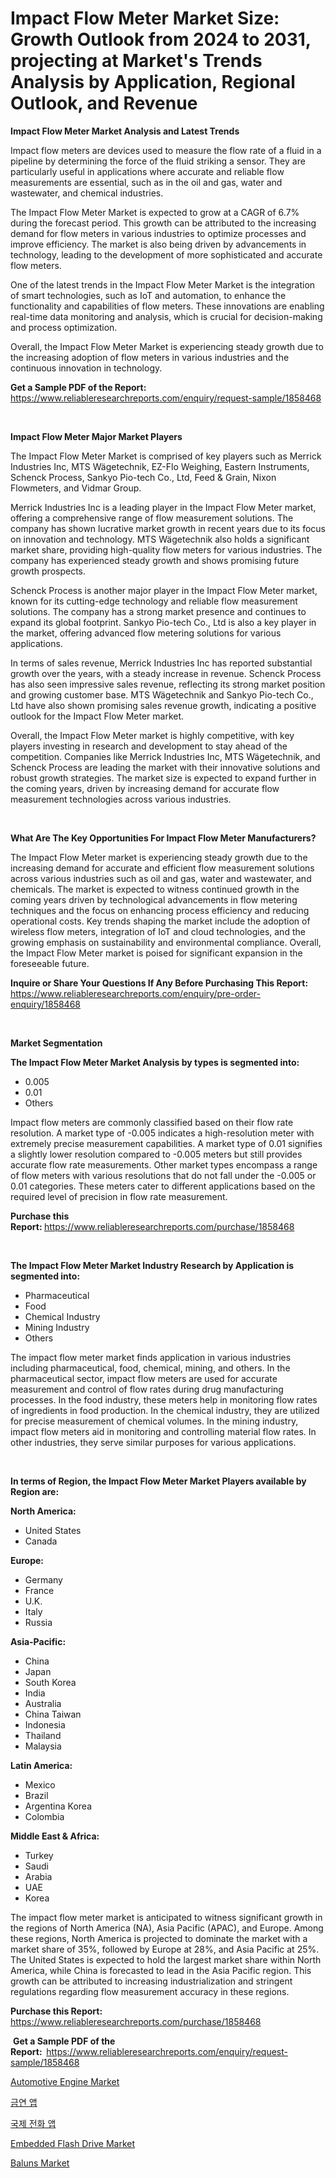 <p><h1>Impact Flow Meter Market Size: Growth Outlook from 2024 to 2031, projecting at Market's Trends Analysis by Application, Regional Outlook, and Revenue</h1></p><p><strong>Impact Flow Meter Market Analysis and Latest Trends</strong></p>
<p><p>Impact flow meters are devices used to measure the flow rate of a fluid in a pipeline by determining the force of the fluid striking a sensor. They are particularly useful in applications where accurate and reliable flow measurements are essential, such as in the oil and gas, water and wastewater, and chemical industries.</p><p>The Impact Flow Meter Market is expected to grow at a CAGR of 6.7% during the forecast period. This growth can be attributed to the increasing demand for flow meters in various industries to optimize processes and improve efficiency. The market is also being driven by advancements in technology, leading to the development of more sophisticated and accurate flow meters.</p><p>One of the latest trends in the Impact Flow Meter Market is the integration of smart technologies, such as IoT and automation, to enhance the functionality and capabilities of flow meters. These innovations are enabling real-time data monitoring and analysis, which is crucial for decision-making and process optimization.</p><p>Overall, the Impact Flow Meter Market is experiencing steady growth due to the increasing adoption of flow meters in various industries and the continuous innovation in technology.</p></p>
<p><strong>Get a Sample PDF of the Report:&nbsp;</strong> <a href="https://www.reliableresearchreports.com/enquiry/request-sample/1858468">https://www.reliableresearchreports.com/enquiry/request-sample/1858468</a></p>
<p>&nbsp;</p>
<p><strong>Impact Flow Meter Major Market Players</strong></p>
<p><p>The Impact Flow Meter Market is comprised of key players such as Merrick Industries Inc, MTS Wägetechnik, EZ-Flo Weighing, Eastern Instruments, Schenck Process, Sankyo Pio-tech Co., Ltd, Feed & Grain, Nixon Flowmeters, and Vidmar Group. </p><p>Merrick Industries Inc is a leading player in the Impact Flow Meter market, offering a comprehensive range of flow measurement solutions. The company has shown lucrative market growth in recent years due to its focus on innovation and technology. MTS Wägetechnik also holds a significant market share, providing high-quality flow meters for various industries. The company has experienced steady growth and shows promising future growth prospects.</p><p>Schenck Process is another major player in the Impact Flow Meter market, known for its cutting-edge technology and reliable flow measurement solutions. The company has a strong market presence and continues to expand its global footprint. Sankyo Pio-tech Co., Ltd is also a key player in the market, offering advanced flow metering solutions for various applications.</p><p>In terms of sales revenue, Merrick Industries Inc has reported substantial growth over the years, with a steady increase in revenue. Schenck Process has also seen impressive sales revenue, reflecting its strong market position and growing customer base. MTS Wägetechnik and Sankyo Pio-tech Co., Ltd have also shown promising sales revenue growth, indicating a positive outlook for the Impact Flow Meter market.</p><p>Overall, the Impact Flow Meter market is highly competitive, with key players investing in research and development to stay ahead of the competition. Companies like Merrick Industries Inc, MTS Wägetechnik, and Schenck Process are leading the market with their innovative solutions and robust growth strategies. The market size is expected to expand further in the coming years, driven by increasing demand for accurate flow measurement technologies across various industries.</p></p>
<p>&nbsp;</p>
<p><strong>What Are The Key Opportunities For Impact Flow Meter Manufacturers?</strong></p>
<p><p>The Impact Flow Meter market is experiencing steady growth due to the increasing demand for accurate and efficient flow measurement solutions across various industries such as oil and gas, water and wastewater, and chemicals. The market is expected to witness continued growth in the coming years driven by technological advancements in flow metering techniques and the focus on enhancing process efficiency and reducing operational costs. Key trends shaping the market include the adoption of wireless flow meters, integration of IoT and cloud technologies, and the growing emphasis on sustainability and environmental compliance. Overall, the Impact Flow Meter market is poised for significant expansion in the foreseeable future.</p></p>
<p><strong>Inquire or Share Your Questions If Any Before Purchasing This Report:</strong> <a href="https://www.reliableresearchreports.com/enquiry/pre-order-enquiry/1858468">https://www.reliableresearchreports.com/enquiry/pre-order-enquiry/1858468</a></p>
<p>&nbsp;</p>
<p><strong>Market Segmentation</strong></p>
<p><strong>The Impact Flow Meter Market Analysis by types is segmented into:</strong></p>
<p><ul><li>0.005</li><li>0.01</li><li>Others</li></ul></p>
<p><p>Impact flow meters are commonly classified based on their flow rate resolution. A market type of -0.005 indicates a high-resolution meter with extremely precise measurement capabilities. A market type of 0.01 signifies a slightly lower resolution compared to -0.005 meters but still provides accurate flow rate measurements. Other market types encompass a range of flow meters with various resolutions that do not fall under the -0.005 or 0.01 categories. These meters cater to different applications based on the required level of precision in flow rate measurement.</p></p>
<p><strong>Purchase this Report:&nbsp;</strong><a href="https://www.reliableresearchreports.com/purchase/1858468">https://www.reliableresearchreports.com/purchase/1858468</a></p>
<p>&nbsp;</p>
<p><strong>The Impact Flow Meter Market Industry Research by Application is segmented into:</strong></p>
<p><ul><li>Pharmaceutical</li><li>Food</li><li>Chemical Industry</li><li>Mining Industry</li><li>Others</li></ul></p>
<p><p>The impact flow meter market finds application in various industries including pharmaceutical, food, chemical, mining, and others. In the pharmaceutical sector, impact flow meters are used for accurate measurement and control of flow rates during drug manufacturing processes. In the food industry, these meters help in monitoring flow rates of ingredients in food production. In the chemical industry, they are utilized for precise measurement of chemical volumes. In the mining industry, impact flow meters aid in monitoring and controlling material flow rates. In other industries, they serve similar purposes for various applications.</p></p>
<p>&nbsp;</p>
<p><strong>In terms of Region, the Impact Flow Meter Market Players available by Region are:</strong></p>
<p>
    <p> <strong> North America: </strong>
        <ul>
            <li>United States</li>
            <li>Canada</li>
        </ul>
        </p> 
    <p> <strong> Europe: </strong>
        <ul>
            <li>Germany</li>
            <li>France</li>
            <li>U.K.</li>
            <li>Italy</li>
            <li>Russia</li>
        </ul>
        </p> 
    <p> <strong> Asia-Pacific: </strong>
        <ul>
            <li>China</li>
            <li>Japan</li>
            <li>South Korea</li>
            <li>India</li>
            <li>Australia</li>
            <li>China Taiwan</li>
            <li>Indonesia</li>
            <li>Thailand</li>
            <li>Malaysia</li>
        </ul>
        </p> 
    <p> <strong> Latin America: </strong>
        <ul>
            <li>Mexico</li>
            <li>Brazil</li>
            <li>Argentina Korea</li>
            <li>Colombia</li>
        </ul>
        </p> 
    <p> <strong> Middle East & Africa: </strong>
        <ul>
            <li>Turkey</li>
            <li>Saudi</li>
            <li>Arabia</li>
            <li>UAE</li>
            <li>Korea</li>
        </ul>
    </p>
    </p>
<p><p>The impact flow meter market is anticipated to witness significant growth in the regions of North America (NA), Asia Pacific (APAC), and Europe. Among these regions, North America is projected to dominate the market with a market share of 35%, followed by Europe at 28%, and Asia Pacific at 25%. The United States is expected to hold the largest market share within North America, while China is forecasted to lead in the Asia Pacific region. This growth can be attributed to increasing industrialization and stringent regulations regarding flow measurement accuracy in these regions.</p></p>
<p><strong>Purchase this Report: </strong><a href="https://www.reliableresearchreports.com/purchase/1858468">https://www.reliableresearchreports.com/purchase/1858468</a></p>
<p>&nbsp;<strong>Get a Sample PDF of the Report:&nbsp;&nbsp;</strong><a href="https://www.reliableresearchreports.com/enquiry/request-sample/1858468">https://www.reliableresearchreports.com/enquiry/request-sample/1858468</a></p>
<p><strong></strong></p>
<p><p><a href="https://issuu.com/reportprime-2/docs/automotive-engine-market-size-2030.pptx">Automotive Engine Market</a></p><p><a href="https://github.com/PercyHagernes9778/Market-Research-Report-List-1/blob/main/92086629662.md">금연 앱</a></p><p><a href="https://github.com/rsg307664904/Market-Research-Report-List-1/blob/main/69575579661.md">국제 전화 앱</a></p><p><a href="https://github.com/dx0328/Market-Research-Report-List-2/blob/main/embedded-flash-drive-market.md">Embedded Flash Drive Market</a></p><p><a href="https://github.com/juancolorado15/Market-Research-Report-List-2/blob/main/baluns-market.md">Baluns Market</a></p></p>